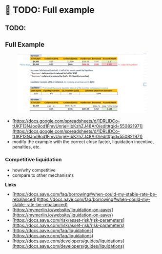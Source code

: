 # 🚧 TODO: Full example

## TODO:

## Full Example

<figure><img src="../.gitbook/assets/image (257).png" alt=""><figcaption></figcaption></figure>

* [https://docs.google.com/spreadsheets/d/1DRLIDCo-tUKF13NJoo9od1FmvUnrjeHibKzhZJ48Ar0/edit#gid=550821971](https://docs.google.com/spreadsheets/d/1DRLIDCo-tUKF13NJoo9od1FmvUnrjeHibKzhZJ48Ar0/edit#gid=550821971)
* modify the example with the correct close factor, liquidation incentive, penalties, etc.&#x20;

### Competitive liquidation

* how/why competitive
* compare to other mechanisms

**Links**

* [https://docs.aave.com/faq/borrowing#when-could-my-stable-rate-be-rebalanced](https://docs.aave.com/faq/borrowing#when-could-my-stable-rate-be-rebalanced)
* [https://mymerlin.io/website/liquidation-on-aave/](https://mymerlin.io/website/liquidation-on-aave/)
* [https://docs.aave.com/risk/asset-risk/risk-parameters](https://docs.aave.com/risk/asset-risk/risk-parameters)
* [https://docs.aave.com/faq/liquidations](https://docs.aave.com/faq/liquidations)
* [https://docs.aave.com/developers/guides/liquidations](https://docs.aave.com/developers/guides/liquidations)

